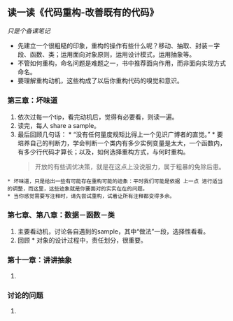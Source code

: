 ## 读一读《代码重构-改善既有的代码》

 *只是个备课笔记*

 * 先建立一个很粗糙的印象，重构的操作有些什么呢？移动、抽取、封装－字段、函数、类；运用面向对象原则，运用设计模式，运用抽象等。
 * 不管如何重构，命名问题是难题之一，书中推荐面向作用，而非面向实现方式命名。
 * 要理解重构动机，这些构成了以后你重构代码的嗅觉和意识。

### 第三章：坏味道
  1. 依次过每一个tip，看完动机后，觉得有必要看，则读一遍。
  2. 读完，每人 share a sample。
  3. 最后回顾几句话：
    * “没有任何量度规矩比得上一个见识广博者的直觉。”
    * 要培养自己的判断力，学会判断一个类内有多少实例变量是太大，一个函数内，有多少行代码才算长；以及，如何选择重构方式，与何时重构。
      > 开放的有些调优决策，就是在这点上没说服力，属于粗暴的免除后患。

    * 坏味道，只是给出一些有可能存在重构可能的迹象：平时我们可能是依据 上一点 进行适当的调整，而这里，这些迹象就是你要面对的实实在在的问题。
    * 当你感觉需要写注释时，请先尝试重构，试着让所有注释都变得多余。

### 第七章、第八章：数据－函数－类

  1. 主要看动机，讨论各自遇到的sample，其中“做法”一段，选择性看看。
  2. 回顾
    * 对象的设计过程中，责任划分，很重要。

### 第十一章：讲讲抽象

  1.


### 讨论的问题

  1. 
